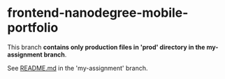 # frontend-nanodegree-mobile-portfolio
This branch **contains only production files in 'prod' directory in the my-assignment branch**.

See [README.md](https://github.com/kkas/frontend-nanodegree-mobile-portfolio/tree/my-assignment) in the 'my-assignment' branch.
